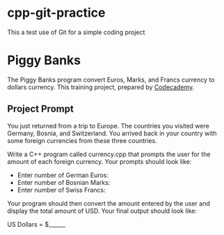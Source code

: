 # cpp-git-practice
This a test use of Git for a simple coding project

# Piggy Banks
The Piggy Banks program convert Euros, Marks, and Francs currency to dollars currency. This training project, prepared by [Codecademy](https://www.codecademy.com/learn/learn-c-plus-plus).

## Project Prompt
You just returned from a trip to Europe. The countries you visited were Germany, Bosnia, and Switzerland. You arrived back in your country with some foreign currencies from these three countries.

Write a C++ program called currency.cpp that prompts the user for the amount of each foreign currency. Your prompts should look like:

 - Enter number of German Euros:
 - Enter number of Bosnian Marks:
 - Enter number of Swiss Francs:

Your program should then convert the amount entered by the user and display the total amount of USD. Your final output should look like:

US Dollars = $______